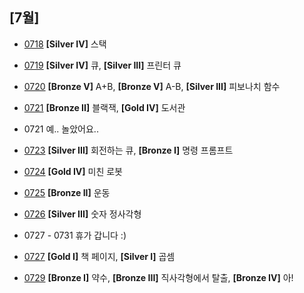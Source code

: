  
## [7월]
  
+ [0718](https://github.com/KNU-HAEDAL/baekjoon-per-day/tree/main/%EC%9D%B4%EC%B1%84%EC%9D%80/0718)
  __[Silver IV]__   스택    

+ [0719](https://github.com/KNU-HAEDAL/baekjoon-per-day/tree/main/%EC%9D%B4%EC%B1%84%EC%9D%80/0719)
  __[Silver IV]__   큐, __[Silver III]__   프린터 큐    

+ [0720](https://github.com/KNU-HAEDAL/baekjoon-per-day/tree/main/%EC%9D%B4%EC%B1%84%EC%9D%80/0720)
  __[Bronze V]__   A+B, __[Bronze V]__   A-B, __[Silver III]__   피보나치 함수

+ [0721](https://github.com/KNU-HAEDAL/baekjoon-per-day/tree/main/%EC%9D%B4%EC%B1%84%EC%9D%80/0721)
  __[Bronze II]__   블랙잭, __[Gold IV]__   도서관

+ 0721
  예.. 놀았어요..

+ [0723](https://github.com/KNU-HAEDAL/baekjoon-per-day/tree/main/%EC%9D%B4%EC%B1%84%EC%9D%80/0723)
  __[Silver III]__   회전하는 큐, __[Bronze I]__   명령 프롬프트
  
+ [0724](https://github.com/KNU-HAEDAL/baekjoon-per-day/tree/main/%EC%9D%B4%EC%B1%84%EC%9D%80/0724)
  __[Gold IV]__   미친 로봇

+ [0725](https://github.com/KNU-HAEDAL/baekjoon-per-day/tree/main/%EC%9D%B4%EC%B1%84%EC%9D%80/0725)
  __[Bronze II]__   운동

+ [0726](https://github.com/KNU-HAEDAL/baekjoon-per-day/tree/main/%EC%9D%B4%EC%B1%84%EC%9D%80/0726)
  __[Silver III]__   숫자 정사각형

+ 0727 - 0731 휴가 갑니다 :)

+ [0727](https://github.com/KNU-HAEDAL/baekjoon-per-day/tree/main/%EC%9D%B4%EC%B1%84%EC%9D%80/0727)
  __[Gold I]__   책 페이지, __[Silver I]__   곱셈

+ [0729](https://github.com/KNU-HAEDAL/baekjoon-per-day/tree/main/%EC%9D%B4%EC%B1%84%EC%9D%80/0729)
  __[Bronze I]__   약수, __[Bronze III]__   직사각형에서 탈출, __[Bronze IV]__   아!




